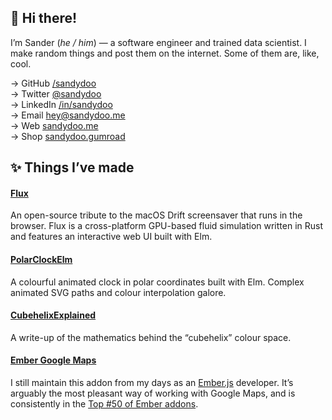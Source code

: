 ## 👋 Hi there!
I’m Sander (_he / him_) — a software engineer and trained data scientist. I make random things and post them on the internet. Some of them are, like, cool.

→ GitHub [/sandydoo](https://github.com/sandydoo/) \
→ Twitter [@sandydoo](https://twitter.com/sandydoo/) \
→ LinkedIn [/in/sandydoo](www.linkedin.com/in/sandydoo/) \
→ Email [hey@sandydoo.me](mailto://hey@sandydoo.me) \
→ Web [sandydoo.me](https://sandydoo.me/) \
→ Shop [sandydoo.gumroad](https://sandydoo.gumroad.com/)

## ✨ Things I’ve made

#### [Flux](https://github.com/sandydoo/flux)
An open-source tribute to the macOS Drift screensaver that runs in the browser.
Flux is a cross-platform GPU-based fluid simulation written in Rust and features an interactive web UI built with Elm.

#### [PolarClockElm](https://github.com/sandydoo/PolarClockElm)
A colourful animated clock in polar coordinates built with Elm. Complex animated
SVG paths and colour interpolation galore.

#### [CubehelixExplained](https://github.com/sandydoo/CubehelixExplained)
A write-up of the mathematics behind the “cubehelix” colour space.

#### [Ember Google Maps](https://github.com/sandydoo/ember-google-maps)
I still maintain this addon from my days as an [Ember.js](https://github.com/emberjs/ember.js) developer.
It’s arguably the most pleasant way of working with Google Maps,
and is consistently in the [Top \#50 of Ember addons](https://emberobserver.com/lists/top-addons).

<!--

Here are some ideas to get you started:

- 🔭 I’m currently working on ...
- 🌱 I’m currently learning ...
- 👯 I’m looking to collaborate on ...
- 🤔 I’m looking for help with ...
- 💬 Ask me about ...
- 📫 How to reach me: ...
- 😄 Pronouns: ...
- ⚡ Fun fact: ...

-->
